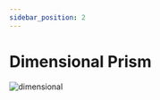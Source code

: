 ```yaml
---
sidebar_position: 2
---
```


# Dimensional Prism

![dimensional](https://vwiki.valorserver.com/api/item/picture/dimensional%20prism)
